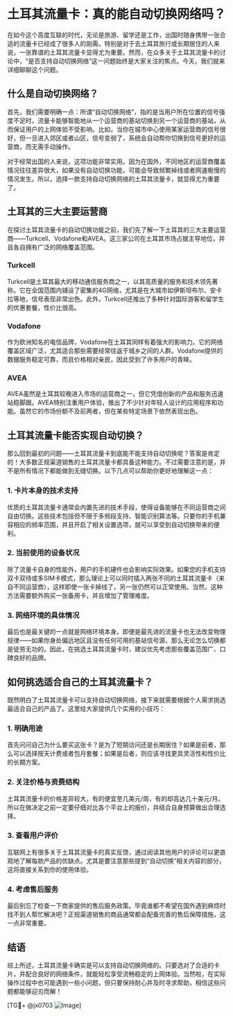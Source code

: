 # 土耳其流量卡：真的能自动切换网络吗？

在如今这个高度互联的时代，无论是旅游、留学还是工作，出国时随身携带一张合适的流量卡已经成了很多人的刚需。特别是对于去土耳其旅行或长期居住的人来说，一张靠谱的土耳其流量卡显得尤为重要。然而，在众多关于土耳其流量卡的讨论中，“是否支持自动切换网络”这一问题始终是大家关注的焦点。今天，我们就来详细聊聊这个问题。

## 什么是自动切换网络？

首先，我们需要明确一点：所谓“自动切换网络”，指的是当用户所在位置的信号强度不足时，流量卡能够智能地从一个运营商的基站切换到另一个运营商的基站，从而保证用户的上网体验不受影响。比如，当你在城市中心使用某家运营商的信号很好，但一旦进入郊区或者山区，信号变弱了，系统会自动帮你切换到信号更好的运营商，而无需手动操作。

对于经常出国的人来说，这项功能非常实用。因为在国外，不同地区的运营商覆盖情况往往差异很大，如果没有自动切换功能，可能会导致频繁掉线或者网速极慢的情况发生。所以，选择一款支持自动切换网络的土耳其流量卡，就显得尤为重要了。

## 土耳其的三大主要运营商

在探讨土耳其流量卡的自动切换功能之前，我们先了解一下土耳其的三大主要运营商——Turkcell、Vodafone和AVEA。这三家公司在土耳其市场占据主导地位，并且各自拥有广泛的网络覆盖范围。

### Turkcell
Turkcell是土耳其最大的移动通信服务商之一，以其高质量的服务和技术领先著称。它在全国范围内铺设了密集的4G网络，尤其是在大城市如伊斯坦布尔、安卡拉等地，信号表现非常出色。此外，Turkcell还推出了多种针对国际游客和留学生的优惠套餐，性价比很高。

### Vodafone
作为欧洲知名的电信品牌，Vodafone在土耳其同样有着强大的影响力。它的网络覆盖区域广泛，尤其适合那些需要经常往返于城乡之间的人群。Vodafone提供的数据服务稳定可靠，而且价格相对亲民，因此受到了许多用户的青睐。

### AVEA
AVEA虽然是土耳其较晚进入市场的运营商之一，但它凭借创新的产品和服务迅速站稳脚跟。AVEA特别注重用户体验，推出了不少针对年轻人设计的应用程序和功能。虽然它的市场份额不及前两者，但在某些特定场景下依然表现出色。

## 土耳其流量卡能否实现自动切换？

那么回到最初的问题——土耳其流量卡到底能不能支持自动切换呢？答案是肯定的！大多数正规渠道销售的土耳其流量卡都具备这种能力。不过需要注意的是，并不是所有情况下都能做到无缝切换。以下几点可以帮助你更好地理解这一点：

### 1. 卡片本身的技术支持
优质的土耳其流量卡通常会内置先进的技术手段，使得设备能够在不同运营商之间自由切换。这些技术包括但不限于多频段支持、智能识别算法等。只要你的手机兼容相应的频率范围，并且开启了相关设置选项，就可以享受到自动切换带来的便利。

### 2. 当前使用的设备状况
除了流量卡自身的性能外，用户的手机硬件也会影响实际效果。如果您的手机支持双卡双待或多SIM卡模式，那么理论上可以同时插入两张不同的土耳其流量卡（来自不同运营商），这样即使一张卡掉线了，另一张仍然可以正常使用。当然，这种方法需要额外购买一张备用卡，并且增加了管理难度。

### 3. 网络环境的具体情况
最后也是最关键的一点就是网络环境本身。即便是最先进的流量卡也无法改变物理规律——如果你身处偏远地区且没有任何可用的基站信号源，那么无论怎么切换都是徒劳无功的。因此，在挑选土耳其流量卡时，建议优先考虑那些覆盖范围广、口碑良好的品牌。

## 如何挑选适合自己的土耳其流量卡？

既然明白了土耳其流量卡可以支持自动切换网络，接下来就需要根据个人需求挑选最适合自己的产品了。这里给大家提供几个实用的小技巧：

### 1. 明确用途
首先问问自己为什么要买这张卡？是为了短期访问还是长期居住？如果是前者，那么可以选择按天计费或者包月套餐；如果是后者，则应该寻找更具灵活性和性价比的长期方案。

### 2. 关注价格与资费结构
土耳其流量卡的价格差异较大，有的便宜至几美元/周，有的却高达几十美元/月。所以在做决定之前一定要仔细对比各个平台上的报价，并结合自身预算做出合理选择。

### 3. 查看用户评价
互联网上有很多关于土耳其流量卡的真实反馈，通过阅读其他用户的评论可以更直观地了解每款产品的优缺点。尤其是要注意那些提到“自动切换”相关内容的部分，这将直接关系到你的使用体验。

### 4. 考虑售后服务
最后别忘了检查一下商家提供的售后服务政策。毕竟谁都不希望在国外遇到麻烦时找不到人帮忙解决吧？正规渠道销售的商品通常都会配备完善的售后保障措施，这一点非常重要。

## 结语

综上所述，土耳其流量卡确实是可以支持自动切换网络的。只要选对了合适的卡片，并配合良好的网络条件，就能轻松享受流畅稳定的上网体验。当然啦，在实际操作过程中也可能遇到一些小问题，但只要保持耐心并及时寻求帮助，相信这些问题都能够迎刃而解！

[TG💪+ @jx0703 ![Image](https://github.com/user-attachments/assets/dbca1d08-cadb-493c-b0ec-ad6f7a83f270)]